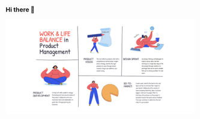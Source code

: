 ### Hi there 👋
![Header](https://github.com/ZahoreczTibor/ZahoreczTibor/blob/main/product%20management.jpeg "Header")

<!--
**ZahoreczTibor/ZahoreczTibor** is a ✨ _special_ ✨ repository because its `README.md` (this file) appears on your GitHub profile.

Here are some ideas to get you started:

- 🔭 I’m currently working on ...
- 🌱 I’m currently learning ...
- 👯 I’m looking to collaborate on ...
- 🤔 I’m looking for help with ...
- 💬 Ask me about ...
- 📫 How to reach me: ...
- 😄 Pronouns: ...
- ⚡ Fun fact: ...
-->
